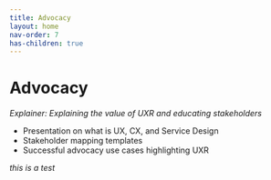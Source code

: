 ```yaml
---
title: Advocacy
layout: home
nav-order: 7
has-children: true
---
```


# Advocacy 
_Explainer: Explaining the value of UXR and educating stakeholders_
* Presentation on what is UX, CX, and Service Design 
* Stakeholder mapping templates 
* Successful advocacy use cases highlighting UXR

_this is a test_
